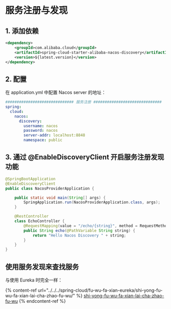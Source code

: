 # 服务注册与发现

## 1. 添加依赖

```xml
<dependency>
    <groupId>com.alibaba.cloud</groupId>
    <artifactId>spring-cloud-starter-alibaba-nacos-discovery</artifactId>
    <version>${latest.version}</version>
</dependency>
```

## 2. 配置

在 application.yml 中配置 Nacos server 的地址：

```yaml
############################## 服务注册 ##############################
spring:
  cloud:
    nacos:
      discovery:
        username: nacos
        password: nacos
        server-addr: localhost:8848
        namespace: public
```

## 3. 通过 @EnableDiscoveryClient 开启服务注册发现功能

```java
@SpringBootApplication
@EnableDiscoveryClient
public class NacosProviderApplication {

	public static void main(String[] args) {
		SpringApplication.run(NacosProviderApplication.class, args);
	}

	@RestController
	class EchoController {
		@RequestMapping(value = "/echo/{string}", method = RequestMethod.GET)
		public String echo(@PathVariable String string) {
			return "Hello Nacos Discovery " + string;
		}
	}
}
```

## 使用服务发现来查找服务

与使用 Eureka 时完全一样：

{% content-ref url="../../../spring-cloud/fu-wu-fa-xian-eureka/shi-yong-fu-wu-fa-xian-lai-cha-zhao-fu-wu/" %}
[shi-yong-fu-wu-fa-xian-lai-cha-zhao-fu-wu](../../../spring-cloud/fu-wu-fa-xian-eureka/shi-yong-fu-wu-fa-xian-lai-cha-zhao-fu-wu/)
{% endcontent-ref %}

